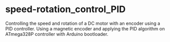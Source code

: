 # speed-rotation_control_PID
Controlling the speed and rotation of a DC motor with an encoder using a PID controller. Using a magnetic encoder and applying the PID algorithm on ATmega328P controller with Arduino bootloader.
